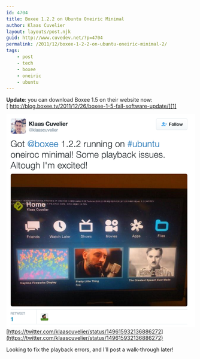 ```yaml
---
id: 4704
title: Boxee 1.2.2 on Ubuntu Oneiric Minimal
author: Klaas Cuvelier
layout: layouts/post.njk
guid: http://www.cuvedev.net/?p=4704
permalink: /2011/12/boxee-1-2-2-on-ubuntu-oneiric-minimal-2/
tags:
    - post
    - tech
    - boxee
    - oneiric
    - ubuntu
---
```


**Update**: you can download Boxee 1.5 on their website now:  
[ http://blog.boxee.tv/2011/12/26/boxee-1-5-fall-software-update/][1]

![Screenshot tweet](/public/2011/12/boxee-oneiric.png)
[https://twitter.com/klaascuvelier/status/149615932136886272](https://twitter.com/klaascuvelier/status/149615932136886272)

Looking to fix the playback errors, and I&#8217;ll post a walk-through later!

[1]: http://blog.boxee.tv/2011/12/26/boxee-1-5-fall-software-update/ 'http://blog.boxee.tv/2011/12/26/boxee-1-5-fall-software-update/'
